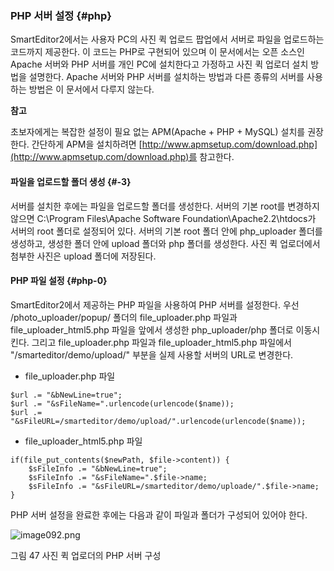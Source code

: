 ### PHP 서버 설정 {#php}

SmartEditor2에서는 사용자 PC의 사진 퀵 업로드 팝업에서 서버로 파일을 업로드하는 코드까지 제공한다. 이 코드는 PHP로 구현되어 있으며 이 문서에서는 오픈 소스인 Apache 서버와 PHP 서버를 개인 PC에 설치한다고 가정하고 사진 퀵 업로더 설치 방법을 설명한다. Apache 서버와 PHP 서버를 설치하는 방법과 다른 종류의 서버를 사용하는 방법은 이 문서에서 다루지 않는다.

**참고**

초보자에게는 복잡한 설정이 필요 없는 APM(Apache + PHP + MySQL) 설치를 권장한다. 간단하게 APM을 설치하려면 [http://www.apmsetup.com/download.php](http://www.apmsetup.com/download.php)를 참고한다.

#### 파일을 업로드할 폴더 생성 {#-3}

서버를 설치한 후에는 파일을 업로드할 폴더를 생성한다. 서버의 기본 root를 변경하지 않으면 C:\Program Files\Apache Software Foundation\Apache2.2\htdocs가 서버의 root 폴더로 설정되어 있다. 서버의 기본 root 폴더 안에 php_uploader 폴더를 생성하고, 생성한 폴더 안에 upload 폴더와 php 폴더를 생성한다. 사진 퀵 업로더에서 첨부한 사진은 upload 폴더에 저장된다.

#### PHP 파일 설정 {#php-0}

SmartEditor2에서 제공하는 PHP 파일을 사용하여 PHP 서버를 설정한다. 우선 /photo_uploader/popup/ 폴더의 file_uploader.php 파일과 file_uploader_html5.php 파일을 앞에서 생성한 php_uploader/php 폴더로 이동시킨다. 그리고 file_uploader.php 파일과 file_uploader_html5.php 파일에서 "/smarteditor/demo/upload/" 부분을 실제 사용할 서버의 URL로 변경한다.

* file_uploader.php 파일
```
$url .= "&bNewLine=true";
$url .= "&sFileName=".urlencode(urlencode($name));
$url .= "&sFileURL=/smarteditor/demo/upload/".urlencode(urlencode($name));
```
* file_uploader_html5.php 파일
```
if(file_put_contents($newPath, $file->content)) {
    $sFileInfo .= "&bNewLine=true";
    $sFileInfo .= "&sFileName=".$file->name;
    $sFileInfo .= "&sFileURL=/smarteditor/demo/uploade/".$file->name;
}
```

PHP 서버 설정을 완료한 후에는 다음과 같이 파일과 폴더가 구성되어 있어야 한다.

![image092.png](/assets/image092.png)

그림 47 사진 퀵 업로더의 PHP 서버 구성
